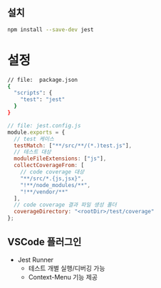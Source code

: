 ## 설치

```bash
npm install --save-dev jest
```

# 설정

```bash
// file:  package.json
{
  "scripts": {
    "test": "jest"
  }
}
```

```js
// file: jest.config.js
module.exports = {
  // test 케이스
  testMatch: ["**/src/**/(*.)test.js"],
  // 테스트 대상
  moduleFileExtensions: ["js"],
  collectCoverageFrom: [
    // code coverage 대상
    "**/src/*.{js,jsx}",
    "!**/node_modules/**",
    "!**/vendor/**"
  ],
  // code coverage 결과 파일 생성 폴더
  coverageDirectory: "<rootDir>/test/coverage"
};
```

## VSCode 플러그인

- Jest Runner
  - 테스트 개별 실행/디버깅 가능
  - Context-Menu 기능 제공
